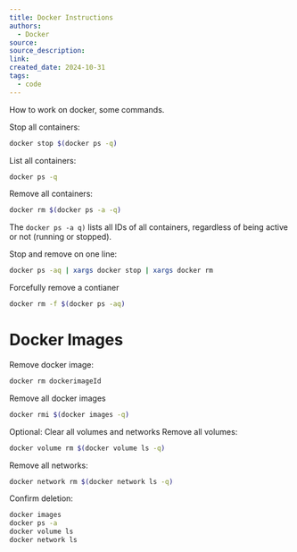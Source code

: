 ```yaml
---
title: Docker Instructions
authors:
  - Docker
source: 
source_description: 
link: 
created_date: 2024-10-31
tags:
  - code
---
```


How to work on docker, some commands. 

Stop all containers:
```bash
docker stop $(docker ps -q)
```

List all containers:
```bash
docker ps -q
```

Remove all containers:
```bash
docker rm $(docker ps -a -q)
```

The `docker ps -a q)` lists all IDs of all containers, regardless of being active or not (running or stopped).

Stop and remove on one line:
```bash
docker ps -aq | xargs docker stop | xargs docker rm
```

Forcefully remove a contianer
``` bash
docker rm -f $(docker ps -aq)
```


# Docker Images
Remove docker image:
```bash
docker rm dockerimageId
```

Remove all docker images
```bash
docker rmi $(docker images -q)
```

Optional: Clear all volumes and networks
Remove all volumes:
```bash
docker volume rm $(docker volume ls -q)
```

Remove all networks:
```bash
docker network rm $(docker network ls -q)
```

Confirm deletion:
```bash
docker images
docker ps -a
docker volume ls
docker network ls
```